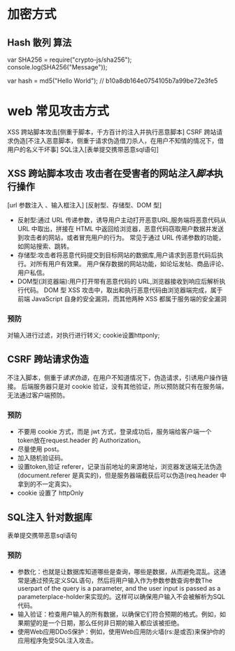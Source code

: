 <!--
 * @Description:  
 * @Author: 王天琦
 * @Date: 2023-10-25 17:12:05
-->
# 加密方式
## Hash 散列 算法
var SHA256 = require("crypto-js/sha256");
console.log(SHA256("Message"));

var hash = md5("Hello World"); // b10a8db164e0754105b7a99be72e3fe5
# web 常见攻击方式
XSS 跨站脚本攻击[侧重于脚本，千方百计的注入并执行恶意脚本]
CSRF 跨站请求伪造[不注入恶意脚本，侧重于请求伪造借刀杀人，在用户不知情的情况下，借用户的名义干坏事]
SQL注入[表单提交携带恶意sql语句]
## XSS 跨站脚本攻击 攻击者在受害者的网站*注入脚本*执行操作
[url 参数注入 、输入框注入]
[反射型、存储型、DOM 型]
- 反射型:通过 URL 传递参数，诱导用户主动打开恶意URL,服务端将恶意代码从 URL 中取出，拼接在 HTML 中返回给浏览器，恶意代码窃取用户数据并发送到攻击者的网站，或者冒充用户的行为。
常见于通过 URL 传递参数的功能，如网站搜索、跳转。
- 存储型:攻击者将恶意代码提交到目标网站的数据库,用户请求到恶意代码后执行。对所有用户有效果。
用户保存数据的网站功能，如论坛发帖、商品评论、用户私信。
- DOM型(浏览器端):用户打开带有恶意代码的 URL,浏览器接收到响应后解析执行代码。
DOM 型 XSS 攻击中，取出和执行恶意代码由浏览器端完成，属于前端 JavaScript 自身的安全漏洞，而其他两种 XSS 都属于服务端的安全漏洞
### 预防
对输入进行过滤，对执行进行转义;
cookie设置httponly;
## CSRF 跨站请求伪造
不注入脚本，侧重于*请求伪造*，在用户不知道情况下，伪造请求，引诱用户操作链接。
后端服务器只是对 cookie 验证，没有其他验证，所以预防就只有在服务端，无法通过客户端预防。
### 预防
- 不要用 cookie 方式，而是 jwt 方式，登录成功后，服务端给客户端一个 token放在request.header 的 Authorization。
- 尽量使用 post。
- 加入随机验证码。
- 设置token,验证 referer，记录当前地址的来源地址，浏览器发送端无法伪造(document.referer 是真实的)，但是服务器端截获后可以伪造(req.header 中拿到的不一定真实)。
- cookie 设置了 httpOnly
## SQL注入 针对数据库
表单提交携带恶意sql语句
### 预防
- 参数化：也就是让数据库知道哪些是查询，哪些是数据，从而避免混乱。这通常是通过预先定义SQL语句，然后将用户输入作为参数参数查询参数The userpart of the query is a parameter, and the user input is passed as a parameterplace-holder来实现的。这样可以确保用户输入不会被解析为SQL代码。
- 输入验证：检查用户输入的所有数据，以确保它们符合预期的格式。例如，如果期望的是一个日期，那么任何非日期的输入都应该被拒绝。
- 使用Web应用DDoS保护：例如，使用Web应用防火墙(rs:是或否)来保护你的应用程序免受SQL注入攻击。
